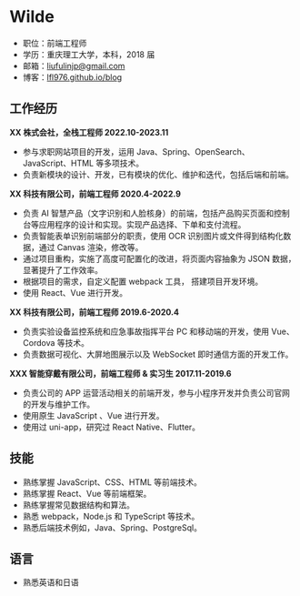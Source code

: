 # Wilde

- 职位：前端工程师
- 学历：重庆理工大学，本科，2018 届
- 邮箱：[liufulinjp@gmail.com](mailto:liufulinjp@gmail.com)
- 博客：[lfl976.github.io/blog](https://lfl976.github.io/blog)

## 工作经历

**XX 株式会社，全栈工程师 2022.10-2023.11**

- 参与求职网站项目的开发，运用 Java、Spring、OpenSearch、JavaScript、HTML 等多项技术。
- 负责新模块的设计、开发，已有模块的优化、维护和迭代，包括后端和前端。

**XX 科技有限公司，前端工程师 2020.4-2022.9**

- 负责 AI 智慧产品（文字识别和人脸核身）的前端，包括产品购买页面和控制台等应用程序的设计和实现。实现产品选择、下单和支付流程。
- 负责智能表单识别前端部分的职责，使用 OCR 识别图片或文件得到结构化数据，通过 Canvas 渲染，修改等。
- 通过项目重构，实施了高度可配置化的改进，将页面内容抽象为 JSON 数据，显著提升了工作效率。
- 根据项目的需求，自定义配置 webpack 工具， 搭建项目开发环境。
- 使用 React、Vue 进行开发。

**XX 科技有限公司，前端工程师 2019.6-2020.4**

- 负责实验设备监控系统和应急事故指挥平台 PC 和移动端的开发，使用 Vue、 Cordova 等技术。
- 负责数据可视化、大屏地图展示以及 WebSocket 即时通信方面的开发工作。

**XXX 智能穿戴有限公司，前端工程师 & 实习生 2017.11-2019.6**

- 负责公司的 APP 运营活动相关的前端开发，参与小程序开发并负责公司官网的开发与维护工作。
- 使用原生 JavaScript 、Vue 进行开发。
- 使用过 uni-app，研究过 React Native、Flutter。

## 技能

- 熟练掌握 JavaScript、CSS、HTML 等前端技术。
- 熟练掌握 React、Vue 等前端框架。
- 熟练掌握常见数据结构和算法。
- 熟悉 webpack，Node.js 和 TypeScript 等技术。
- 熟悉后端技术例如，Java、Spring、PostgreSql。

## 语言

- 熟悉英语和日语
